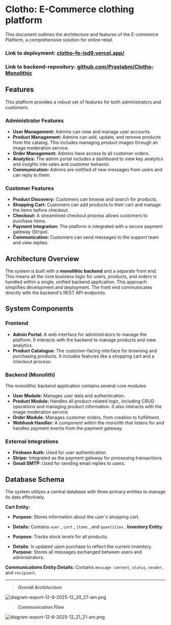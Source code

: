 # Clotho: E-Commerce clothing platform

This document outlines the architecture and features of the E-commerce Platform, a comprehensive solution for online retail.

### Link to deployment: [﻿clotho-fe-isd9.vercel.app/](https://clotho-fe-isd9.vercel.app/) 
### Link to backend-repository: [﻿github.com/Prastabm/Clotho-Monolithic](https://github.com/Prastabm/Clotho-Monolithic) 
## Features
This platform provides a robust set of features for both administrators and customers.

### Administrator Features
- **User Management:** Admins can view and manage user accounts.
- **Product Management:** Admins can add, update, and remove products from the catalog. This includes managing product images through an image moderation service.
- **Order Management:** Admins have access to all customer orders.
- **Analytics:** The admin portal includes a dashboard to view key analytics and insights into sales and customer behavior.
- **Communication:** Admins are notified of new messages from users and can reply to them.
### Customer Features
- **Product Discovery:** Customers can browse and search for products.
- **Shopping Cart:** Customers can add products to their cart and manage the items before checkout.
- **Checkout:** A streamlined checkout process allows customers to purchase items.
- **Payment Integration:** The platform is integrated with a secure payment gateway (Stripe).
- **Communication:** Customers can send messages to the support team and view replies.
## Architecture Overview
The system is built with a **monolithic backend** and a separate front end. This means all the core business logic for users, products, and orders is handled within a single, unified backend application. This approach simplifies development and deployment. The front end communicates directly with the backend's REST API endpoints.

## System Components
### Frontend
- **Admin Portal:** A web interface for administrators to manage the platform. It interacts with the backend to manage products and view analytics.
- **Product Catalogue:** The customer-facing interface for browsing and purchasing products. It includes features like a shopping cart and a checkout process.
### Backend (Monolith)
The monolithic backend application contains several core modules:

- **User Module:** Manages user data and authentication.
- **Product Module:** Handles all product-related logic, including CRUD operations and managing product information. It also interacts with the image moderation service.
- **Order Module:** Manages customer orders, from creation to fulfillment.
- **Webhook Handler:** A component within the monolith that listens for and handles payment events from the payment gateway.
### External Integrations
- **Firebase Auth:** Used for user authentication.
- **Stripe:** Integrated as the payment gateway for processing transactions.
- **Gmail SMTP:** Used for sending email replies to users.
## Database Schema
The system utilizes a central database with three primary entities to manage its data effectively.

**Cart Entity:**

- **Purpose:** Stores information about the user's shopping cart.
- **Details:** Contains `user` , `cart` , `items` , and `quantities` .
**Inventory Entity:**

- **Purpose:** Tracks stock levels for all products.
- **Details:** Is updated upon purchase to reflect the current inventory.
**Purpose:** Stores all messages exchanged between users and administrators.

**Communications Entity:Details:** Contains `message content`, `status`, `sender`, and `recipient`.

---

> _**Overall Architecture**_

![diagram-export-12-8-2025-12_20_27-am.png](https://eraser.imgix.net/workspaces/K3FMyYb2pAe6tyqDLPI8/7b5Aq6I5FSgyoprGLWNt8lT5n7n1/OlTe-PKqURXNXf952JQEo.png?ixlib=js-3.7.0 "diagram-export-12-8-2025-12_20_27-am.png")

> _**Communication Flow**_

![diagram-export-12-8-2025-12_21_21-am.png](https://eraser.imgix.net/workspaces/K3FMyYb2pAe6tyqDLPI8/7b5Aq6I5FSgyoprGLWNt8lT5n7n1/RzzovVXafccJSdwh8kKma.png?ixlib=js-3.7.0 "diagram-export-12-8-2025-12_21_21-am.png")



 

